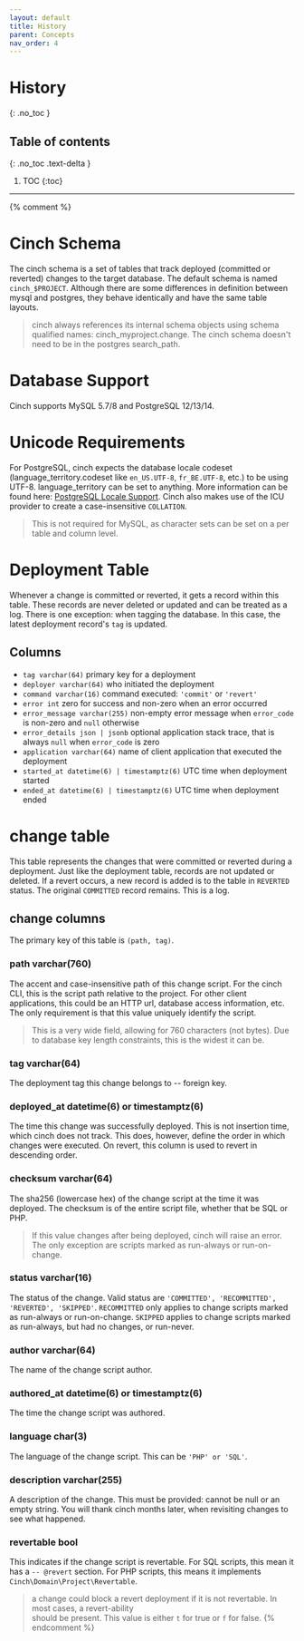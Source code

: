 ```yaml
---
layout: default
title: History
parent: Concepts
nav_order: 4
---
```


# History
{: .no_toc }

## Table of contents
{: .no_toc .text-delta }

1. TOC
{:toc}
----

{% comment %}
# Cinch Schema

The cinch schema is a set of tables that track deployed (committed or reverted) changes to the target database.
The default schema is named `cinch_$PROJECT`. Although there are some differences in definition between
mysql and postgres, they behave identically and have the same table layouts.

> cinch always references its internal schema objects using schema qualified names: cinch_myproject.change.
> The cinch schema doesn't need to be in the postgres search_path.

# Database Support

Cinch supports MySQL 5.7/8 and PostgreSQL 12/13/14.

# Unicode Requirements

For PostgreSQL, cinch expects the database locale codeset
(language_territory.codeset like `en_US.UTF-8`, `fr_BE.UTF-8`, etc.) to be using UTF-8. language_territory can be set
to anything. More information can be found here: [PostgreSQL Locale Support](https://www.postgresql.org/docs/current/locale.html).
Cinch also makes use of the ICU provider to create a case-insensitive `COLLATION`.

> This is not required for MySQL, as character sets can be set on a per table and column level.

# Deployment Table

Whenever a change is committed or reverted, it gets a record within this table. These records are never deleted
or updated and can be treated as a log. There is one exception: when tagging the database. In this case,
the latest deployment record's `tag` is updated.

## Columns

* `tag varchar(64)` primary key for a deployment
* `deployer varchar(64)` who initiated the deployment
* `command varchar(16)` command executed: `'commit'` or `'revert'`
* `error int` zero for success and non-zero when an error occurred
* `error_message varchar(255)` non-empty error message when `error_code` is non-zero and `null` otherwise
* `error_details json | jsonb` optional application stack trace, that is always `null` when `error_code` is zero
* `application varchar(64)` name of client application that executed the deployment
* `started_at datetime(6) | timestamptz(6)` UTC time when deployment started
* `ended_at datetime(6) | timestamptz(6)` UTC time when deployment ended

# change table

This table represents the changes that were committed or reverted during a deployment. Just like the deployment table,
records are not updated or deleted. If a revert occurs, a new record is added is to the table in `REVERTED` status.
The original `COMMITTED` record remains. This is a log.

## change columns

The primary key of this table is `(path, tag)`.

### path varchar(760)

The accent and case-insensitive path of this change script. For the cinch CLI, this is the script path
relative to the project. For other client applications, this could be an HTTP url, database access information,
etc. The only requirement is that this value uniquely identify the script.
> This is a very wide field, allowing for 760 characters (not bytes). Due to database key length
> constraints, this is the widest it can be.

### tag varchar(64)

The deployment tag this change belongs to -- foreign key.

### deployed_at datetime(6) or timestamptz(6)

The time this change was successfully deployed. This is not insertion time, which cinch does not track. This does,
however, define the order in which changes were executed. On revert, this column is used to revert in descending
order.

### checksum varchar(64)

The sha256 (lowercase hex) of the change script at the time it was deployed. The checksum is of the entire script
file, whether that be SQL or PHP.
> If this value changes after being deployed, cinch will raise an error. The only exception are scripts
> marked as run-always or run-on-change.

### status varchar(16)

The status of the change. Valid status are `'COMMITTED', 'RECOMMITTED', 'REVERTED', 'SKIPPED'`. `RECOMMITTED`
only applies to change scripts marked as run-always or run-on-change. `SKIPPED` applies to change scripts marked
as run-always, but had no changes, or run-never.

### author varchar(64)

The name of the change script author.

### authored_at datetime(6) or timestamptz(6)

The time the change script was authored.

### language char(3)

The language of the change script. This can be `'PHP' or 'SQL'`.

### description varchar(255)

A description of the change. This must be provided: cannot be null or an empty string. You will thank cinch
months later, when revisiting changes to see what happened.

### revertable bool

This indicates if the change script is revertable. For SQL scripts, this mean it has a `-- @revert` section.
For PHP scripts, this means it implements `Cinch\Domain\Project\Revertable`.
> a change could block a revert deployment if it is not revertable. In most cases, a revert-ability  
> should be present. This value is either `t` for true or `f` for false.
{% endcomment %}
